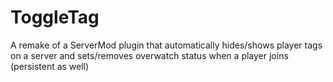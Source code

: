 # ToggleTag
A remake of a ServerMod plugin that automatically hides/shows player tags on a server and sets/removes overwatch status when a player joins (persistent as well)
